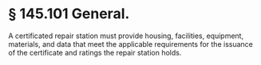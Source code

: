 # § 145.101   General.

A certificated repair station must provide housing, facilities, equipment, materials, and data that meet the applicable requirements for the issuance of the certificate and ratings the repair station holds.




